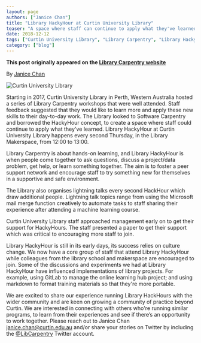 ```yaml
---
layout: page
authors: ["Janice Chan"]
title: "Library HackyHour at Curtin University Library"
teaser: "A space where staff can continue to apply what they've learned from Library Carpentry workshops"
date: 2018-12-12
tags: ["Curtin University Library", "Library Carpentry", "Library HackyHour"]
category: ["blog"]
--- 
```


**This post originally appeared on the [Library Carpentry website](https://librarycarpentry.org)**

By [Janice Chan](https://twitter.com/icecjan)  

![Curtin University Library](https://upload.wikimedia.org/wikipedia/commons/thumb/d/d8/OIC_curtin_2005_library.jpg/640px-OIC_curtin_2005_library.jpg)  

Starting in 2017, Curtin University Library in Perth, Western Australia hosted a series of Library Carpentry workshops that were well attended. Staff feedback suggested that they would like to learn more and apply these new skills to their day-to-day work. The Library looked to Software Carpentry and borrowed the HackyHour concept, to create a space where staff could continue to apply what they've learned. Library HackyHour at Curtin University Library happens every second Thursday, in the Library Makerspace, from 12:00 to 13:00.  

Library Carpentry is about hands-on learning, and Library HackyHour is when people come together to ask questions, discuss a project/data problem, get help, or learn something together. The aim is to foster a peer support network and encourage staff to try something new for themselves in a supportive and safe environment.  

The Library also organises lightning talks every second HackHour which draw additional people. Lightning talk topics range from using the Microsoft mail merge function creatively to automate tasks to staff sharing their experience after attending a machine learning course.  

Curtin University Library staff approached management early on to get their support for HackyHours. The staff presented a paper to get their support which was critical to encouraging more staff to join.  

Library HackyHour is still in its early days, its success relies on culture change. We now have a core group of staff that attend Library HackyHour while colleagues from the library school and makerspace are encouraged to join. Some of the discussions and experiments we had at Library HackyHour have influenced implementations of library projects. For example, using GitLab to manage the online learning hub project; and using markdown to format training materials so that they're more portable.  

We are excited to share our experience running Library HackHours with the wider community and are keen on growing a community of practice beyond Curtin. We are interested in connecting with others who're running similar programs, to learn from their experiences and see if there’s an opportunity to work together. Please reach out to Janice Chan [janice.chan@curtin.edu.au](mailto:janice.chan@curtin.edu.au) and/or share your stories on Twitter by including the [@LibCarpentry](https://twitter.com/LibCarpentry) Twitter account.  

